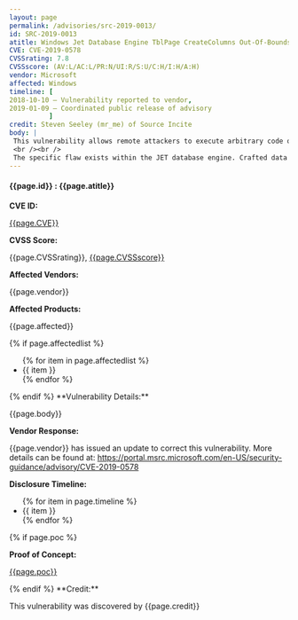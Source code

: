 ```yaml
---
layout: page
permalink: /advisories/src-2019-0013/
id: SRC-2019-0013
atitle: Windows Jet Database Engine TblPage CreateColumns Out-Of-Bounds Read Remote Code Execution Vulnerability
CVE: CVE-2019-0578
CVSSrating: 7.8
CVSSscore: (AV:L/AC:L/PR:N/UI:R/S:U/C:H/I:H/A:H)
vendor: Microsoft
affected: Windows
timeline: [
2018-10-10 – Vulnerability reported to vendor,
2019-01-09 – Coordinated public release of advisory
          ]
credit: Steven Seeley (mr_me) of Source Incite
body: |
 This vulnerability allows remote attackers to execute arbitrary code on vulnerable installations of Microsoft Windows. User interaction is required to exploit this vulnerability in that the target must visit a malicious page or open a malicious file.
 <br /><br />
 The specific flaw exists within the JET database engine. Crafted data in an MDB file can trigger a read past the end of an allocated data structure. An attacker can leverage this vulnerability to execute code in the context of the current process.
---
```


<h4><b>{{page.id}} : {{page.atitle}}</b></h4>

**CVE ID:**
<p class="cn"><a href="https://web.nvd.nist.gov/view/vuln/detail?vulnId={{page.CVE}}">{{page.CVE}}</a></p>

**CVSS Score:**
<p class="cn">{{page.CVSSrating}}, <a href="https://nvd.nist.gov/vuln-metrics/cvss/v3-calculator?calculator&version=3&vector={{page.CVSSscore}}">{{page.CVSSscore}}</a></p>

**Affected Vendors:**
<p class="cn">{{page.vendor}}</p>

**Affected Products:**
<p class="cn">{{page.affected}}</p>
{% if page.affectedlist %}
<ul class="cn">
{% for item in page.affectedlist %}
  <li>{{ item }}</li>
{% endfor %}
</ul>
{% endif %}
**Vulnerability Details:**
<p class="cn">{{page.body}}</p>

**Vendor Response:**
<p class="cn">{{page.vendor}} has issued an update to correct this vulnerability. More details can be found at: <a href="https://portal.msrc.microsoft.com/en-US/security-guidance/advisory/CVE-2019-0578">https://portal.msrc.microsoft.com/en-US/security-guidance/advisory/CVE-2019-0578</a></p>

**Disclosure Timeline:**
<ul class="cn">
{% for item in page.timeline %}
  <li>{{ item }}</li>
{% endfor %}
</ul>
{% if page.poc %}

**Proof of Concept:**
<p class="cn"><a href="{{page.poc}}">{{page.poc}}</a></p>
{% endif %}
**Credit:**
<p class="cn">This vulnerability was discovered by {{page.credit}}</p>
